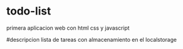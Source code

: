 # todo-list
primera aplicacion web con html css y javascript

#descripcion
lista de tareas con almacenamiento en el localstorage
